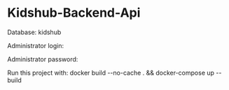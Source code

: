 # Kidshub-Backend-Api

Database: kidshub

Administrator login:

Administrator password:

Run this project with: docker build --no-cache . && docker-compose up --build
